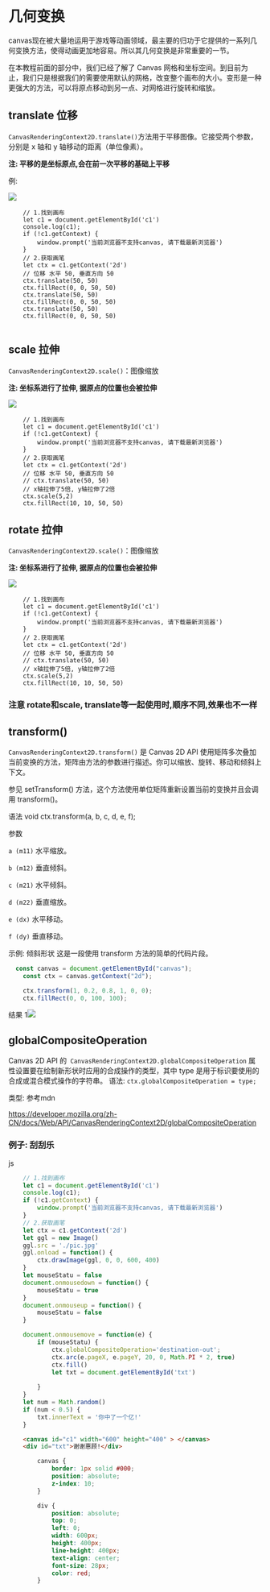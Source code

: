 # 几何变换

canvas现在被大量地运用于游戏等动画领域，最主要的归功于它提供的一系列几何变换方法，使得动画更加地容易。所以其几何变换是非常重要的一节。

在本教程前面的部分中，我们已经了解了 Canvas 网格和坐标空间。到目前为止，我们只是根据我们的需要使用默认的网格，改变整个画布的大小。变形是一种更强大的方法，可以将原点移动到另一点、对网格进行旋转和缩放。

## translate 位移
`CanvasRenderingContext2D.translate()`方法用于平移图像。它接受两个参数，分别是 x 轴和 y 轴移动的距离（单位像素）。

<b>注: 平移的是坐标原点,会在前一次平移的基础上平移</b>

例: 

![](https://retailtest-1301158478.picsh.myqcloud.com/image/20230803/426a06a7f5ddc822.png)

```
    // 1.找到画布
    let c1 = document.getElementById('c1')
    console.log(c1);
    if (!c1.getContext) {
        window.prompt('当前浏览器不支持canvas, 请下载最新浏览器')
    }
    // 2.获取画笔
    let ctx = c1.getContext('2d')
    // 位移 水平 50, 垂直方向 50
    ctx.translate(50, 50)
    ctx.fillRect(0, 0, 50, 50)
    ctx.translate(50, 50)
    ctx.fillRect(0, 0, 50, 50)
    ctx.translate(50, 50)
    ctx.fillRect(0, 0, 50, 50)
    
```

## scale 拉伸
`CanvasRenderingContext2D.scale()`：图像缩放


<b>注: 坐标系进行了拉伸, 据原点的位置也会被拉伸</b>

![](https://retailtest-1301158478.picsh.myqcloud.com/image/20230803/b99f28d48172ab49.png?imageView2/1/w/100/h/100)

```
    // 1.找到画布
    let c1 = document.getElementById('c1')
    if (!c1.getContext) {
        window.prompt('当前浏览器不支持canvas, 请下载最新浏览器')
    } 
    // 2.获取画笔
    let ctx = c1.getContext('2d')
    // 位移 水平 50, 垂直方向 50
    // ctx.translate(50, 50)
    // x轴拉伸了5倍, y轴拉伸了2倍
    ctx.scale(5,2)
    ctx.fillRect(10, 10, 50, 50)
```
## rotate 拉伸
`CanvasRenderingContext2D.scale()`：图像缩放


<b>注: 坐标系进行了拉伸, 据原点的位置也会被拉伸</b>

![](https://retailtest-1301158478.picsh.myqcloud.com/image/20230803/b99f28d48172ab49.png?imageView2/1/w/100/h/100)

```
    // 1.找到画布
    let c1 = document.getElementById('c1')
    if (!c1.getContext) {
        window.prompt('当前浏览器不支持canvas, 请下载最新浏览器')
    } 
    // 2.获取画笔
    let ctx = c1.getContext('2d')
    // 位移 水平 50, 垂直方向 50
    // ctx.translate(50, 50)
    // x轴拉伸了5倍, y轴拉伸了2倍
    ctx.scale(5,2)
    ctx.fillRect(10, 10, 50, 50)
```

### 注意  rotate和scale, translate等一起使用时,顺序不同,效果也不一样

## transform()
`CanvasRenderingContext2D.transform()` 是 Canvas 2D API 使用矩阵多次叠加当前变换的方法，矩阵由方法的参数进行描述。你可以缩放、旋转、移动和倾斜上下文。

参见 setTransform() 方法，这个方法使用单位矩阵重新设置当前的变换并且会调用 transform()。

语法
void ctx.transform(a, b, c, d, e, f);

参数

`a (m11)`
水平缩放。

`b (m12)`
垂直倾斜。

`c (m21)`
水平倾斜。

`d (m22)`
垂直缩放。

`e (dx)`
水平移动。

`f (dy)`
垂直移动。

示例: 
倾斜形状
这是一段使用 transform 方法的简单的代码片段。

```javascript
  const canvas = document.getElementById("canvas");
    const ctx = canvas.getContext("2d");

    ctx.transform(1, 0.2, 0.8, 1, 0, 0);
    ctx.fillRect(0, 0, 100, 100);
```

结果
        1![](https://retailtest-1301158478.picsh.myqcloud.com/image/20230803/bdc3510e5fec8956.png?imageView2/1/w/100/h/100)


## globalCompositeOperation

Canvas 2D API 的` CanvasRenderingContext2D.globalCompositeOperation` 属性设置要在绘制新形状时应用的合成操作的类型，其中 type 是用于标识要使用的合成或混合模式操作的字符串。
语法: `ctx.globalCompositeOperation = type;`

类型: 参考mdn

https://developer.mozilla.org/zh-CN/docs/Web/API/CanvasRenderingContext2D/globalCompositeOperation

### 例子: 刮刮乐

js

```javascript
    // 1.找到画布
    let c1 = document.getElementById('c1')
    console.log(c1);
    if (!c1.getContext) {
        window.prompt('当前浏览器不支持canvas, 请下载最新浏览器')
    }
    // 2.获取画笔
    let ctx = c1.getContext('2d')
    let ggl = new Image()
    ggl.src = './pic.jpg'
    ggl.onload = function() {
        ctx.drawImage(ggl, 0, 0, 600, 400)
    }
    let mouseStatu = false
    document.onmousedown = function() {
        mouseStatu = true
    }
    document.onmouseup = function() {
        mouseStatu = false
    }

    document.onmousemove = function(e) {
        if (mouseStatu) {
            ctx.globalCompositeOperation='destination-out';
            ctx.arc(e.pageX, e.pageY, 20, 0, Math.PI * 2, true)
            ctx.fill()
            let txt = document.getElementById('txt')
        
        }
    }
    let num = Math.random()
    if (num < 0.5) {
        txt.innerText = '你中了一个亿!'
    }

```

```html
    <canvas id="c1" width="600" height="400" > </canvas>
    <div id="txt">谢谢惠顾!</div>
```

```css
        canvas {
            border: 1px solid #000;
            position: absolute;
            z-index: 10;
        }

        div {
            position: absolute;
            top: 0;
            left: 0;
            width: 600px;
            height: 400px;
            line-height: 400px;
            text-align: center;
            font-size: 28px;
            color: red;
        }
```